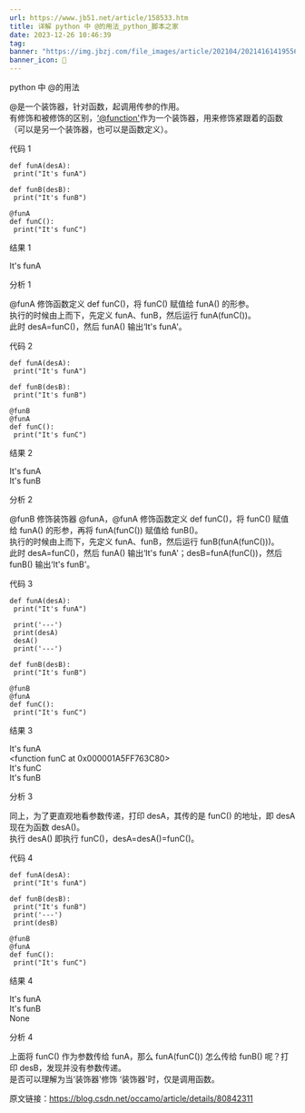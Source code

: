 ```yaml
---
url: https://www.jb51.net/article/158533.htm
title: 详解 python 中 @的用法_python_脚本之家
date: 2023-12-26 10:46:39
tag: 
banner: "https://img.jbzj.com/file_images/article/202104/2021416141955635.png"
banner_icon: 🔖
---
```



python 中 @的用法

@是一个装饰器，针对函数，起调用传参的作用。  
有修饰和被修饰的区别，[‘@function'](mailto:%E2%80%98@function')作为一个装饰器，用来修饰紧跟着的函数（可以是另一个装饰器，也可以是函数定义）。

代码 1

```
def funA(desA):
 print("It's funA")
 
def funB(desB):
 print("It's funB")
 
@funA
def funC():
 print("It's funC")
```

结果 1

It's funA  

分析 1

@funA 修饰函数定义 def funC()，将 funC() 赋值给 funA() 的形参。  
执行的时候由上而下，先定义 funA、funB，然后运行 funA(funC())。  
此时 desA=funC()，然后 funA() 输出‘It's funA'。  

代码 2

```
def funA(desA):
 print("It's funA")
 
def funB(desB):
 print("It's funB")
 
@funB
@funA
def funC():
 print("It's funC")
```

结果 2

It's funA  
It's funB  

分析 2

@funB 修饰装饰器 @funA，@funA 修饰函数定义 def funC()，将 funC() 赋值给 funA() 的形参，再将 funA(funC()) 赋值给 funB()。  
执行的时候由上而下，先定义 funA、funB，然后运行 funB(funA(funC()))。  
此时 desA=funC()，然后 funA() 输出‘It's funA'；desB=funA(funC())，然后 funB() 输出‘It's funB'。  

代码 3

```
def funA(desA):
 print("It's funA")
 
 print('---')
 print(desA)
 desA()
 print('---')
 
def funB(desB):
 print("It's funB")
 
@funB
@funA
def funC():
 print("It's funC")
```

结果 3

It's funA  
<function funC at 0x000001A5FF763C80>  
It's funC  
It's funB

分析 3

同上，为了更直观地看参数传递，打印 desA，其传的是 funC() 的地址，即 desA 现在为函数 desA()。  
执行 desA() 即执行 funC()，desA=desA()=funC()。

代码 4

```
def funA(desA):
 print("It's funA")
 
def funB(desB):
 print("It's funB")
 print('---')
 print(desB)
 
@funB
@funA
def funC():
 print("It's funC")
```

结果 4

It's funA  
It's funB  
None

分析 4

上面将 funC() 作为参数传给 funA，那么 funA(funC()) 怎么传给 funB() 呢？打印 desB，发现并没有参数传递。  
是否可以理解为当‘装饰器'修饰 ‘装饰器'时，仅是调用函数。  

原文链接：https://blog.csdn.net/occamo/article/details/80842311

